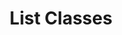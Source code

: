 ---
title: List Classes
excerpt: List all classes that have been defined in the taxonomy.
api:
  file: openapi-(2).json
  operationId: list_classes
hidden: false
---